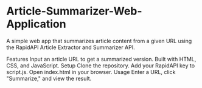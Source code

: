 # Article-Summarizer-Web-Application 
A simple web app that summarizes article content from a given URL using the RapidAPI Article Extractor and Summarizer API.

Features
Input an article URL to get a summarized version.
Built with HTML, CSS, and JavaScript.
Setup
Clone the repository.
Add your RapidAPI key to script.js.
Open index.html in your browser.
Usage
Enter a URL, click "Summarize," and view the result.
